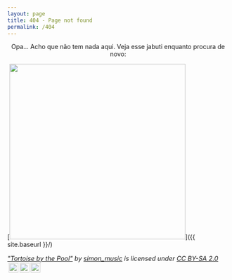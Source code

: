 ```yaml
---
layout: page
title: 404 - Page not found
permalink: /404
---
```


<p align="center">
Opa... Acho que não tem nada aqui.
Veja esse jabuti enquanto procura de novo:
</p>

[<img src="{{ site.baseurl }}/images/404.jpg" style="width: 400px;"/>]({{ site.baseurl }}/)
<p style="font-size: 0.9rem;font-style: italic;"><a href="https://www.flickr.com/photos/28878339@N00/8566766170">"Tortoise by the Pool"</a><span> by <a href="https://www.flickr.com/photos/28878339@N00">simon_music</a></span> is licensed under <a href="https://creativecommons.org/licenses/by-sa/2.0/?ref=ccsearch&atype=html" style="margin-right: 5px;">CC BY-SA 2.0</a><a href="https://creativecommons.org/licenses/by-sa/2.0/?ref=ccsearch&atype=html" target="_blank" rel="noopener noreferrer" style="display: inline-block;white-space: none;opacity: .7;margin-top: 2px;margin-left: 3px;height: 22px !important;"><img style="height: inherit;margin-right: 3px;display: inline-block;" src="https://search.creativecommons.org/static/img/cc_icon.svg" /><img style="height: inherit;margin-right: 3px;display: inline-block;" src="https://search.creativecommons.org/static/img/cc-by_icon.svg" /><img style="height: inherit;margin-right: 3px;display: inline-block;" src="https://search.creativecommons.org/static/img/cc-sa_icon.svg" /></a></p>
